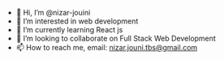 - 👋 Hi, I’m @nizar-jouini
- 👀 I’m interested in web development
- 🌱 I’m currently learning React js
- 💞️ I’m looking to collaborate on Full Stack Web Development
- 📫 How to reach me, email: nizar.jouni.tbs@gmail.com

<!---
nizar-jouini/nizar-jouini is a ✨ special ✨ repository because its `README.md` (this file) appears on your GitHub profile.
You can click the Preview link to take a look at your changes.
--->
